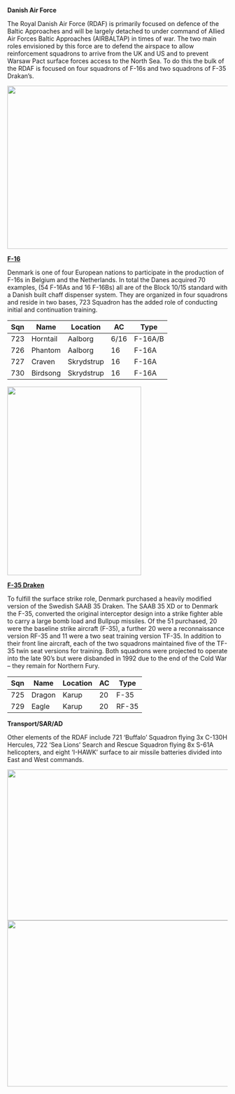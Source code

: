**Danish Air Force**

The Royal Danish Air Force (RDAF) is primarily focused on defence of the
Baltic Approaches and will be largely detached to under command of
Allied Air Forces Baltic Approaches (AIRBALTAP) in times of war. The two
main roles envisioned by this force are to defend the airspace to allow
reinforcement squadrons to arrive from the UK and US and to prevent
Warsaw Pact surface forces access to the North Sea. To do this the bulk
of the RDAF is focused on four squadrons of F-16s and two squadrons of
F-35 Drakan’s.

<img src="/assets\images\nato\dk\air\media\image1.jpeg" style="width:5.82292in;height:3.87796in" />

[**F-16**](http://www.f-16.net/f-16_users_article3.html)

Denmark is one of four European nations to participate in the production
of F-16s in Belgium and the Netherlands. In total the Danes acquired 70
examples, (54 F-16As and 16 F-16Bs) all are of the Block 10/15 standard
with a Danish built chaff dispenser system. They are organized in four
squadrons and reside in two bases, 723 Squadron has the added role of
conducting initial and continuation training.

| Sqn | Name     | Location   | AC   | Type    |
|-----|----------|------------|------|---------|
| 723 | Horntail | Aalborg    | 6/16 | F-16A/B |
| 726 | Phantom  | Aalborg    | 16   | F-16A   |
| 727 | Craven   | Skrydstrup | 16   | F-16A   |
| 730 | Birdsong | Skrydstrup | 16   | F-16A   |

<img src="/assets\images\nato\dk\air\media\image2.jpg" style="width:3.18681in;height:4.47917in" />

[**F-35 Draken**](https://en.wikipedia.org/wiki/Saab_35_Draken)

To fulfill the surface strike role, Denmark purchased a heavily modified
version of the Swedish SAAB 35 Draken. The SAAB 35 XD or to Denmark the
F-35, converted the original interceptor design into a strike fighter
able to carry a large bomb load and Bullpup missiles. Of the 51
purchased, 20 were the baseline strike aircraft (F-35), a further 20
were a reconnaissance version RF-35 and 11 were a two seat training
version TF-35. In addition to their front line aircraft, each of the two
squadrons maintained five of the TF-35 twin seat versions for training.
Both squadrons were projected to operate into the late 90’s but were
disbanded in 1992 due to the end of the Cold War – they remain for
Northern Fury.

| Sqn | Name   | Location | AC  | Type  |
|-----|--------|----------|-----|-------|
| 725 | Dragon | Karup    | 20  | F-35  |
| 729 | Eagle  | Karup    | 20  | RF-35 |

**Transport/SAR/AD**

Other elements of the RDAF include 721 ‘Buffalo’ Squadron flying 3x
C-130H Hercules, 722 ‘Sea Lions’ Search and Rescue Squadron flying 8x
S-61A helicopters, and eight ‘I-HAWK’ surface to air missile batteries
divided into East and West commands.

<img src="/assets\images\nato\dk\air\media\image3.jpg" style="width:5.375in;height:3.58542in" />

<img src="/assets\images\nato\dk\air\media\image4.jpg" style="width:5.41667in;height:3.94097in" />
